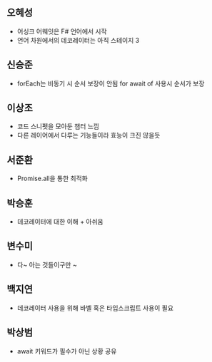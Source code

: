 ## 오혜성

- 어싱크 어웨잇은 F# 언어에서 시작
- 언어 차원에서의 데코레이터는 아직 스테이지 3

## 신승준 

- forEach는 비동기 시 순서 보장이 안됨 for await of 사용시 순서가 보장

## 이상조

- 코드 스니펫을 모아둔 챕터 느낌
- 다른 레이어에서 다루는 기능들이라 효능이 크진 않을듯

## 서준환

- Promise.all을 통한 최적화

## 박승훈

- 데코레이터에 대한 이해 + 아쉬움

## 변수미

- 다~ 아는 것들이구만 ~

## 백지연

- 데코레이터 사용을 위해 바벨 혹은 타입스크립트 사용이 필요

## 박상범

- await 키워드가 필수가 아닌 상황 공유